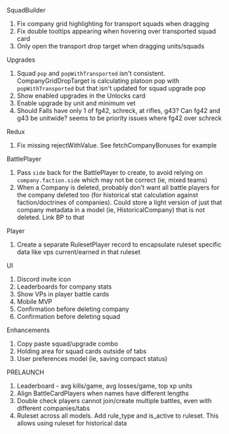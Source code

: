 SquadBuilder
1. Fix company grid highlighting for transport squads when dragging
2. Fix double tooltips appearing when hovering over transported squad card
3. Only open the transport drop target when dragging units/squads

Upgrades
1. Squad `pop` and `popWithTransported` isn't consistent. CompanyGridDropTarget is calculating platoon pop with `popWithTransported` but that isn't updated for squad upgrade pop
2. Show enabled upgrades in the Unlocks card
3. Enable upgrade by unit and minimum vet
4. Should Falls have only 1 of fg42, schreck, at rifles, g43? Can fg42 and g43 be unitwide? seems to be priority issues where fg42 over schreck

Redux
1. Fix missing rejectWithValue. See fetchCompanyBonuses for example

BattlePlayer
1. Pass `side` back for the BattlePlayer to create, to avoid relying on `company.faction.side` which may not be correct (ie, mixed teams)
2. When a Company is deleted, probably don't want all battle players for the company deleted too (for historical stat calculation against faction/doctrines of companies). Could store a light version of just that company metadata in a model (ie, HistoricalCompany) that is not deleted. Link BP to that

Player
1. Create a separate RulesetPlayer record to encapsulate ruleset specific data like vps current/earned in that ruleset

UI
1. Discord invite icon
2. Leaderboards for company stats
3. Show VPs in player battle cards
4. Mobile MVP
5. Confirmation before deleting company
6. Confirmation before deleting squad

Enhancements
1. Copy paste squad/upgrade combo
2. Holding area for squad cards outside of tabs
3. User preferences model (ie, saving compact status)

PRELAUNCH
1. Leaderboard - avg kills/game, avg losses/game, top xp units
2. Align BattleCardPlayers when names have different lengths
3. Double check players cannot join/create multiple battles, even with different companies/tabs
4. Ruleset across all models. Add rule_type and is_active to ruleset. This allows using ruleset for historical data
